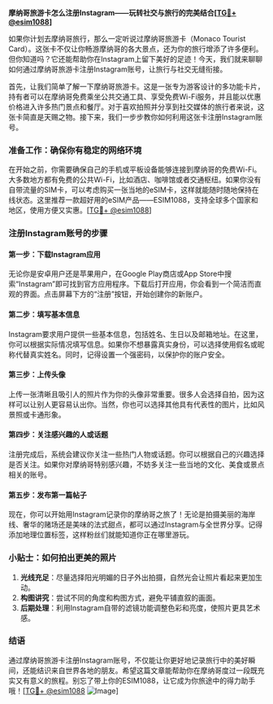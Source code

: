 **摩纳哥旅游卡怎么注册Instagram——玩转社交与旅行的完美结合[[TG💪+ @esim1088](https://t.me/s/esim1088)]**

如果你计划去摩纳哥旅行，那么一定听说过摩纳哥旅游卡（Monaco Tourist Card）。这张卡不仅让你畅游摩纳哥的各大景点，还为你的旅行增添了许多便利。但你知道吗？它还能帮助你在Instagram上留下美好的足迹！今天，我们就来聊聊如何通过摩纳哥旅游卡注册Instagram账号，让旅行与社交无缝衔接。

首先，让我们简单了解一下摩纳哥旅游卡。这是一张专为游客设计的多功能卡片，持有者可以在摩纳哥免费乘坐公共交通工具、享受免费Wi-Fi服务，并且能以优惠价格进入许多热门景点和餐厅。对于喜欢拍照并分享到社交媒体的旅行者来说，这张卡简直是天赐之物。接下来，我们一步步教你如何利用这张卡注册Instagram账号。

### 准备工作：确保你有稳定的网络环境

在开始之前，你需要确保自己的手机或平板设备能够连接到摩纳哥的免费Wi-Fi。大多数地方都有免费的公共Wi-Fi，比如酒店、咖啡馆或者交通枢纽。如果你没有自带流量的SIM卡，可以考虑购买一张当地的eSIM卡，这样就能随时随地保持在线状态。这里推荐一款超好用的eSIM产品——ESIM1088，支持全球多个国家和地区，使用方便又实惠。[[TG💪+ @esim1088](https://t.me/s/esim1088)]

### 注册Instagram账号的步骤

#### 第一步：下载Instagram应用

无论你是安卓用户还是苹果用户，在Google Play商店或App Store中搜索“Instagram”即可找到官方应用程序。下载后打开应用，你会看到一个简洁而直观的界面。点击屏幕下方的“注册”按钮，开始创建你的新账户。

#### 第二步：填写基本信息

Instagram要求用户提供一些基本信息，包括姓名、生日以及邮箱地址。在这里，你可以根据实际情况填写信息。如果你不想暴露真实身份，可以选择使用假名或昵称代替真实姓名。同时，记得设置一个强密码，以保护你的账户安全。

#### 第三步：上传头像

上传一张清晰且吸引人的照片作为你的头像非常重要。很多人会选择自拍，因为这样可以让别人更容易认出你。当然，你也可以选择其他具有代表性的图片，比如风景照或卡通形象。

#### 第四步：关注感兴趣的人或话题

注册完成后，系统会建议你关注一些热门人物或话题。你可以根据自己的兴趣选择是否关注。如果你对摩纳哥特别感兴趣，不妨多关注一些当地的文化、美食或景点相关的账号。

#### 第五步：发布第一篇帖子

现在，你可以开始用Instagram记录你的摩纳哥之旅了！无论是拍摄美丽的海岸线、奢华的赌场还是美味的法式甜点，都可以通过Instagram与全世界分享。记得添加地理位置标签，这样粉丝们就能知道你正在哪里游玩。

### 小贴士：如何拍出更美的照片

1. **光线充足**：尽量选择阳光明媚的日子外出拍摄，自然光会让照片看起来更加生动。
2. **构图讲究**：尝试不同的角度和构图方式，避免平铺直叙的画面。
3. **后期处理**：利用Instagram自带的滤镜功能调整色彩和亮度，使照片更具艺术感。

### 结语

通过摩纳哥旅游卡注册Instagram账号，不仅能让你更好地记录旅行中的美好瞬间，还能结识来自世界各地的朋友。希望这篇文章能帮助你在摩纳哥度过一段既充实又有意义的旅程。别忘了带上你的ESIM1088，让它成为你旅途中的得力助手哦！[[TG💪+ @esim1088](https://t.me/s/esim1088) ![Image](https://i.postimg.cc/4NQfJmqS/Snipaste-2025-05-13-00-14-12.png)]